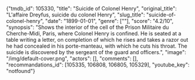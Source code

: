 {"tmdb_id": 105330, "title": "Suicide of Colonel Henry", "original_title": "L'affaire Dreyfus, suicide du colonel Henry", "slug_title": "suicide-of-colonel-henry", "date": "1899-01-01", "genre": [""], "score": "4.2/10", "synopsis": "Shows the interior of the cell of the Prison Militaire du Cherche-Midi, Paris, where Colonel Henry is confined. He is seated at a table writing a letter, on completion of which he rises and takes a razor out he had concealed in his porte-manteau, with which he cuts his throat. The suicide is discovered by the sergeant of the guard and officers.", "image": "/img/default-cover.png", "actors": [], "comments": [], "recommandations_id": [105335, 106808, 106805, 105329], "youtube_key": "notfound"}
